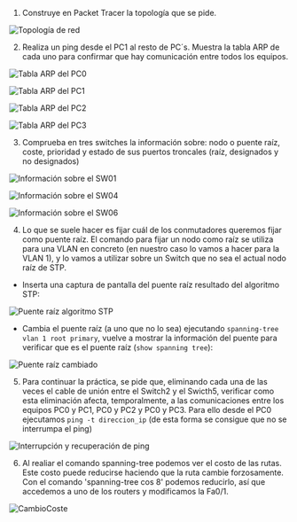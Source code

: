 1. Construye en Packet Tracer la topología que se pide.

![Topología de red](img/001.png)

2. Realiza un ping desde el PC1 al resto de PC´s. Muestra la tabla ARP de cada uno para confirmar que hay comunicación entre todos los equipos.

![Tabla ARP del PC0](img/002.png)

![Tabla ARP del PC1](img/003.png)

![Tabla ARP del PC2](img/004.png)

![Tabla ARP del PC3](img/005.png)


3. Comprueba en tres switches la información sobre: nodo o puente raíz, coste, prioridad y estado de sus puertos troncales (raíz, designados y no designados)

![Información sobre el SW01](img/007.png)

![Información sobre el SW04](img/008.png)

![Información sobre el SW06](img/009.png)

4. Lo que se suele hacer es fijar cuál de los conmutadores queremos fijar como puente raíz. El comando para fijar un nodo como raíz se utiliza para una VLAN en concreto (en nuestro caso lo vamos a hacer para la VLAN 1), y lo vamos a utilizar sobre un Switch  que no sea el actual nodo raíz de STP.

+ Inserta una captura de pantalla del puente raíz resultado del algoritmo STP:

![Puente raíz algoritmo STP](img/010.png)

+ Cambia el puente raíz (a uno que no lo sea) ejecutando `spanning-tree vlan 1 root primary`, vuelve a mostrar la información del puente para verificar que es el puente raíz (`show spanning tree`):

![Puente raíz cambiado](img/011.png)

5. Para continuar la práctica, se pide que, eliminando cada una de las veces el cable de unión entre el Switch2 y el Swicth5, verificar como esta eliminación afecta, temporalmente, a las comunicaciones entre los equipos PC0 y PC1, PC0 y PC2 y PC0 y PC3. Para ello desde el PC0 ejecutamos `ping -t direccion_ip` (de esta forma se consigue que no se interrumpa el ping)

![Interrupción y recuperación de ping](img/012.png)

6. Al realiar el comando spanning-tree podemos ver el costo de las rutas. Este costo puede reducirse haciendo que la ruta cambie forzosamente.
Con el comando 'spanning-tree cos 8' podemos reducirlo, así que accedemos a uno de los routers y modificamos la Fa0/1.

![CambioCoste](img/013.png)





